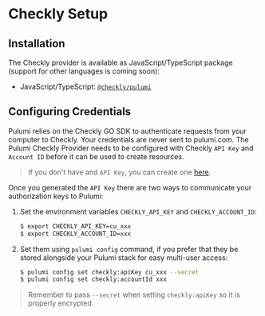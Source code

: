 # Checkly Setup

## Installation

The Checkly provider is available as JavaScript/TypeScript package (support for other languages is coming soon):

* JavaScript/TypeScript: [`@checkly/pulumi`](https://www.npmjs.com/package/@checkly/pulumi)

## Configuring Credentials

Pulumi relies on the Checkly GO SDK to authenticate requests from your computer to Checkly. Your credentials are never sent
to pulumi.com. The Pulumi Checkly Provider needs to be configured with Checkly `API Key` and `Account ID` before it can be used to create resources.

> If you don't have and `API Key`, you can create one [here](https://app.checklyhq.com/settings/user/api-keys).

Once you generated the `API Key` there are two ways to communicate your authorization keys to Pulumi:

1. Set the environment variables `CHECKLY_API_KEY` and `CHECKLY_ACCOUNT_ID`:
    ```bash
    $ export CHECKLY_API_KEY=cu_xxx
    $ export CHECKLY_ACCOUNT_ID=xxx
    ```

2. Set them using `pulumi config` command, if you prefer that they be stored alongside your Pulumi stack for easy multi-user access:
    ```bash
    $ pulumi config set checkly:apiKey cu_xxx --secret
    $ pulumi config set checkly:accountId xxx
    ```

> Remember to pass `--secret` when setting `checkly:apiKey` so it is properly encrypted.

